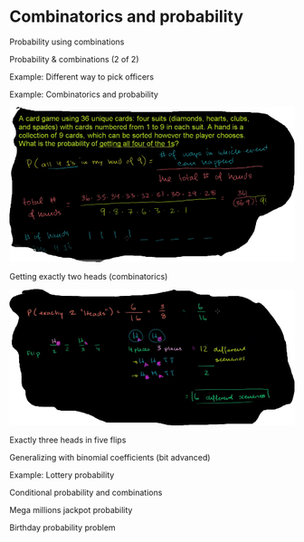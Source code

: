 # Combinatorics and probability

Probability using combinations

Probability & combinations (2 of 2)

Example: Different way to pick officers

Example: Combinatorics and probability

![Combinatorics-probability](lesson4\Combinatorics-probability.png)

Getting exactly two heads (combinatorics)

![two-heads](lesson4\two-heads.png)

Exactly three heads in five flips

Generalizing with binomial coefficients (bit advanced)

Example: Lottery probability

Conditional probability and combinations

Mega millions jackpot probability

Birthday probability problem
